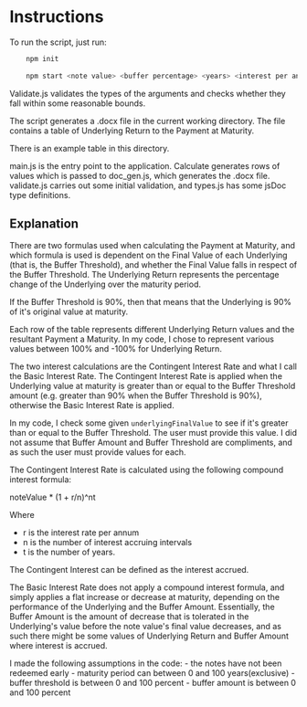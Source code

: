 # Instructions

To run the script, just run:
```bash
    npm init
    
    npm start <note value> <buffer percentage> <years> <interest per annum> <table gradations>
```
Validate.js validates the types of the arguments and checks whether they fall within
some reasonable bounds.

The script generates a .docx file in the current working directory. The file contains a table of Underlying Return to the Payment at Maturity. 

There is an example table in this directory.

main.js is the entry point to the application. Calculate generates rows of values which is passed to doc_gen.js, which generates the .docx file. validate.js carries out some initial validation, and types.js has some jsDoc type definitions.

## Explanation

There are two formulas used when calculating the Payment at Maturity, and which formula is used is dependent on the Final Value of each Underlying (that is, the Buffer Threshold), and whether the Final Value falls in respect of the Buffer Threshold. The Underlying Return represents the percentage change of the Underlying over the maturity period.

If the Buffer Threshold is 90%, then that means that the Underlying is 90% of it's original value at maturity.

Each row of the table represents different Underlying Return values and the resultant Payment a Maturity. In my code, I chose to represent various values between 100% and -100% for Underlying Return. 

The two interest calculations are the Contingent Interest Rate and what I call the Basic Interest Rate. The Contingent Interest Rate is applied when the Underlying value at maturity is greater than or equal to the Buffer Threshold amount (e.g. greater than 90% when the Buffer Threshold is 90%), otherwise the Basic Interest Rate is applied.

In my code, I check some given ```underlyingFinalValue```
to see if it's greater than or equal to the Buffer Threshold. The user must provide this value. I did not assume that Buffer Amount and Buffer Threshold are compliments, and as such the user must provide values for each.

The Contingent Interest Rate is calculated using the following compound interest formula:

noteValue * (1 + r/n)^nt

Where 
- r is the interest rate per annum
- n is the number of interest accruing intervals 
- t is the number of years.

The Contingent Interest can be defined as the interest accrued.

The Basic Interest Rate does not apply a compound interest formula, and simply applies a flat increase or decrease at maturity, depending on the performance of the Underlying and the Buffer Amount. Essentially, the Buffer Amount is the amount of decrease that is tolerated in the Underlying's value before the note value's final value decreases, and as such there might be some values of Underlying Return and Buffer Amount where interest is accrued.

I made the following assumptions in the code:
    - the notes have not been redeemed early
    - maturity period can between 0 and 100 years(exclusive)
    - buffer threshold is between 0 and 100 percent
    - buffer amount is between 0 and 100 percent




